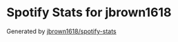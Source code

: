 # Spotify Stats for jbrown1618

Generated by [jbrown1618/spotify-stats](https://github.com/jbrown1618/spotify-stats)
